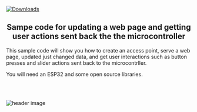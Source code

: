 [![Downloads](https://static.pepy.tech/badge/video2tfrecord)](https://pepy.tech/project/video2tfrecord)
<b><h2><center>Sampe code for updating a web page and getting user actions sent back the the microcontroller</center></h1></b>

This sample code will show you how to create an access point, serve a web page, updated just changed data, and get user interactions such as button presses and slider actions sent back to the microcontrller.

You will need an ESP32 and some open source libraries.

<br>
<br>

![header image](https://raw.github.com/KrisKasprzak/ESP32_WebPage/master/screen.jpg)
